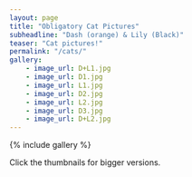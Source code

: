 ```yaml
---
layout: page
title: "Obligatory Cat Pictures"
subheadline: "Dash (orange) & Lily (Black)"
teaser: "Cat pictures!"
permalink: "/cats/"
gallery:
    - image_url: D+L1.jpg
    - image_url: D1.jpg
    - image_url: L1.jpg
    - image_url: D2.jpg
    - image_url: L2.jpg
    - image_url: D3.jpg
    - image_url: D+L2.jpg
---
```


{% include gallery %}

Click the thumbnails for bigger versions.
